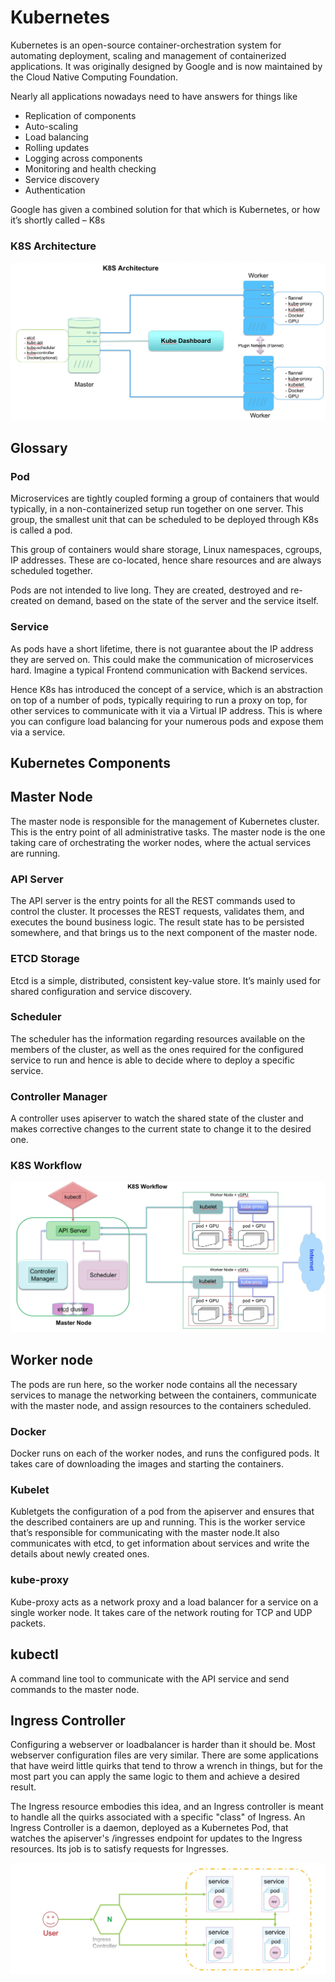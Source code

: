 # Kubernetes

Kubernetes is an open-source container-orchestration system for automating deployment,
scaling and management of containerized applications. It was originally designed by Google 
and is now maintained by the Cloud Native Computing Foundation.

Nearly all applications nowadays need to have answers for things like

- Replication of components
- Auto-scaling
- Load balancing
- Rolling updates
- Logging across components
- Monitoring and health checking
- Service discovery
- Authentication

Google has given a combined solution for that which is Kubernetes, or how it’s shortly called – K8s


### K8S Architecture

![arc-dia](https://github.com/bishnuroy/Kubernetes/blob/master/images/k8s-arc.jpg)

## Glossary

### Pod
Microservices  are tightly coupled forming a group of containers that would typically, in a non-containerized setup run together on one server. This group, the smallest unit that can be scheduled to be deployed through K8s is called a pod. 

This group of containers would share storage, Linux namespaces, cgroups, IP addresses. These are co-located, hence share resources and are always scheduled together.

Pods are not intended to live long. They are created, destroyed and re-created on demand, based on the state of the server and the service itself.

### Service
As pods have a short lifetime, there is not guarantee about the IP address they are served on. This could make the communication of microservices hard. Imagine a typical Frontend communication with Backend services.

Hence K8s has introduced the concept of a service, which is an abstraction on top of a number of pods, typically requiring to run a proxy on top, for other services to communicate with it via a Virtual IP address. This is where you can configure load balancing for your numerous pods and expose them via a service.

## Kubernetes Components

## Master Node

The master node is responsible for the management of Kubernetes cluster. This is the entry point of all administrative tasks. The master node is the one taking care of orchestrating the worker nodes, where the actual services are running.

### API Server
The API server is the entry points for all the REST commands used to control the cluster. It processes the REST requests, validates them, and executes the bound business logic. The result state has to be persisted somewhere, and that brings us to the next component of the master node.

### ETCD Storage
Etcd is a simple, distributed, consistent key-value store. It’s mainly used for shared configuration and service discovery.

### Scheduler
The scheduler has the information regarding resources available on the members of the cluster, as well as the ones required for the configured service to run and hence is able to decide where to deploy a specific service.

### Controller Manager
A controller uses apiserver to watch the shared state of the cluster and makes corrective changes to the current state to change it to the desired one.


### K8S Workflow

![k8s-wf](https://github.com/bishnuroy/Kubernetes/blob/master/images/k8s-wf.jpg)

## Worker node

The pods are run here, so the worker node contains all the necessary services to manage the networking 
between the containers, communicate with the master node, and assign resources to the containers scheduled.

### Docker
Docker runs on each of the worker nodes, and runs the configured pods. It takes care of downloading the images 
and starting the containers.

### Kubelet
Kubletgets the configuration of a pod from the apiserver and ensures that the described containers are up and running. 
This is the worker service that’s responsible for communicating with the master node.It also communicates with etcd, 
to get information about services and write the details about newly created ones.

### kube-proxy
Kube-proxy acts as a network proxy and a load balancer for a service on a single worker node. It takes care of the 
network routing for TCP and UDP packets.

## kubectl

A command line tool to communicate with the API service and send commands to the master node.


## Ingress Controller

Configuring a webserver or loadbalancer is harder than it should be. Most webserver configuration files are very similar. 
There are some applications that have weird little quirks that tend to throw a wrench in things, but for the most part you can 
apply the same logic to them and achieve a desired result.

The Ingress resource embodies this idea, and an Ingress controller is meant to handle all the quirks associated with a specific 
"class" of Ingress. An Ingress Controller is a daemon, deployed as a Kubernetes Pod, that watches the apiserver's /ingresses 
endpoint for updates to the Ingress resources. Its job is to satisfy requests for Ingresses.

![IC](https://github.com/bishnuroy/Kubernetes/blob/master/images/IC.jpg)

